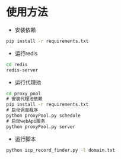 # 使用方法

- 安装依赖

```cmd
pip install -r requirements.txt
```

- 运行redis

```cmd
cd redis
redis-server
```

- 运行代理池

```cmd
cd proxy_pool
# 安装代理池依赖
pip install -r requirements.txt
# 启动调度程序
python proxyPool.py schedule
# 启动webApi服务
python proxyPool.py server
```

- 运行脚本

```cmd
python icp_record_finder.py -l domain.txt
```
